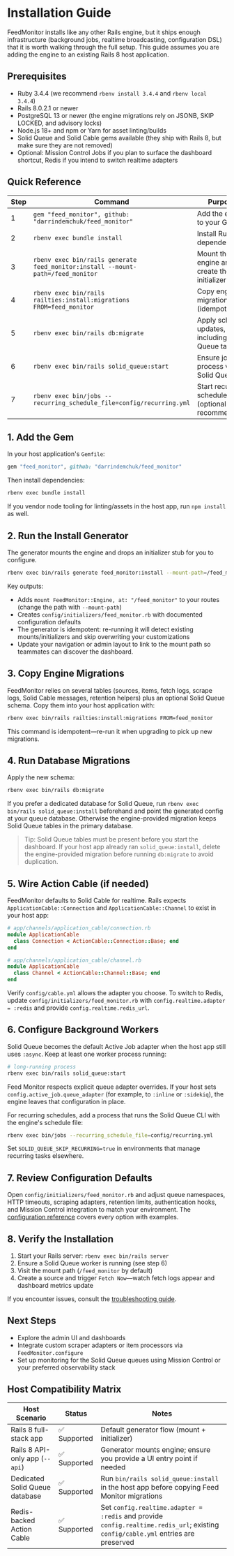 # Installation Guide

FeedMonitor installs like any other Rails engine, but it ships enough infrastructure (background jobs, realtime broadcasting, configuration DSL) that it is worth walking through the full setup. This guide assumes you are adding the engine to an existing Rails 8 host application.

## Prerequisites

- Ruby 3.4.4 (we recommend `rbenv install 3.4.4` and `rbenv local 3.4.4`)
- Rails 8.0.2.1 or newer
- PostgreSQL 13 or newer (the engine migrations rely on JSONB, SKIP LOCKED, and advisory locks)
- Node.js 18+ and npm or Yarn for asset linting/builds
- Solid Queue and Solid Cable gems available (they ship with Rails 8, but make sure they are not removed)
- Optional: Mission Control Jobs if you plan to surface the dashboard shortcut, Redis if you intend to switch realtime adapters

## Quick Reference

| Step | Command | Purpose |
| --- | --- | --- |
| 1 | `gem "feed_monitor", github: "darrindemchuk/feed_monitor"` | Add the engine to your Gemfile |
| 2 | `rbenv exec bundle install` | Install Ruby dependencies |
| 3 | `rbenv exec bin/rails generate feed_monitor:install --mount-path=/feed_monitor` | Mount the engine and create the initializer |
| 4 | `rbenv exec bin/rails railties:install:migrations FROM=feed_monitor` | Copy engine migrations (idempotent) |
| 5 | `rbenv exec bin/rails db:migrate` | Apply schema updates, including Solid Queue tables |
| 6 | `rbenv exec bin/rails solid_queue:start` | Ensure jobs process via Solid Queue |
| 7 | `rbenv exec bin/jobs --recurring_schedule_file=config/recurring.yml` | Start recurring scheduler (optional but recommended) |

## 1. Add the Gem

In your host application's `Gemfile`:

```ruby
gem "feed_monitor", github: "darrindemchuk/feed_monitor"
```

Then install dependencies:

```bash
rbenv exec bundle install
```

If you vendor node tooling for linting/assets in the host app, run `npm install` as well.

## 2. Run the Install Generator

The generator mounts the engine and drops an initializer stub for you to configure.

```bash
rbenv exec bin/rails generate feed_monitor:install --mount-path=/feed_monitor
```

Key outputs:

- Adds `mount FeedMonitor::Engine, at: "/feed_monitor"` to your routes (change the path with `--mount-path`)
- Creates `config/initializers/feed_monitor.rb` with documented configuration defaults
- The generator is idempotent: re-running it will detect existing mounts/initializers and skip overwriting your customizations
- Update your navigation or admin layout to link to the mount path so teammates can discover the dashboard.

## 3. Copy Engine Migrations

FeedMonitor relies on several tables (sources, items, fetch logs, scrape logs, Solid Cable messages, retention helpers) plus an optional Solid Queue schema. Copy them into your host application with:

```bash
rbenv exec bin/rails railties:install:migrations FROM=feed_monitor
```

This command is idempotent—re-run it when upgrading to pick up new migrations.

## 4. Run Database Migrations

Apply the new schema:

```bash
rbenv exec bin/rails db:migrate
```

If you prefer a dedicated database for Solid Queue, run `rbenv exec bin/rails solid_queue:install` beforehand and point the generated config at your queue database. Otherwise the engine-provided migration keeps Solid Queue tables in the primary database.

> Tip: Solid Queue tables must be present before you start the dashboard. If your host app already ran `solid_queue:install`, delete the engine-provided migration before running `db:migrate` to avoid duplication.

## 5. Wire Action Cable (if needed)

FeedMonitor defaults to Solid Cable for realtime. Rails expects `ApplicationCable::Connection` and `ApplicationCable::Channel` to exist in your host app:

```ruby
# app/channels/application_cable/connection.rb
module ApplicationCable
  class Connection < ActionCable::Connection::Base; end
end

# app/channels/application_cable/channel.rb
module ApplicationCable
  class Channel < ActionCable::Channel::Base; end
end
```

Verify `config/cable.yml` allows the adapter you choose. To switch to Redis, update `config/initializers/feed_monitor.rb` with `config.realtime.adapter = :redis` and provide `config.realtime.redis_url`.

## 6. Configure Background Workers

Solid Queue becomes the default Active Job adapter when the host app still uses `:async`. Keep at least one worker process running:

```bash
# long-running process
rbenv exec bin/rails solid_queue:start
```

Feed Monitor respects explicit queue adapter overrides. If your host sets `config.active_job.queue_adapter` (for example, to `:inline` or `:sidekiq`), the engine leaves that configuration in place.

For recurring schedules, add a process that runs the Solid Queue CLI with the engine's schedule file:

```bash
rbenv exec bin/jobs --recurring_schedule_file=config/recurring.yml
```

Set `SOLID_QUEUE_SKIP_RECURRING=true` in environments that manage recurring tasks elsewhere.

## 7. Review Configuration Defaults

Open `config/initializers/feed_monitor.rb` and adjust queue namespaces, HTTP timeouts, scraping adapters, retention limits, authentication hooks, and Mission Control integration to match your environment. The [configuration reference](configuration.md) covers every option with examples.

## 8. Verify the Installation

1. Start your Rails server: `rbenv exec bin/rails server`
2. Ensure a Solid Queue worker is running (see step 6)
3. Visit the mount path (`/feed_monitor` by default)
4. Create a source and trigger `Fetch Now`—watch fetch logs appear and dashboard metrics update

If you encounter issues, consult the [troubleshooting guide](troubleshooting.md).

## Next Steps

- Explore the admin UI and dashboards
- Integrate custom scraper adapters or item processors via `FeedMonitor.configure`
- Set up monitoring for the Solid Queue queues using Mission Control or your preferred observability stack

## Host Compatibility Matrix

| Host Scenario | Status | Notes |
| --- | --- | --- |
| Rails 8 full-stack app | ✅ Supported | Default generator flow (mount + initializer) |
| Rails 8 API-only app (`--api`) | ✅ Supported | Generator mounts engine; ensure you provide a UI entry point if needed |
| Dedicated Solid Queue database | ✅ Supported | Run `bin/rails solid_queue:install` in the host app before copying Feed Monitor migrations |
| Redis-backed Action Cable | ✅ Supported | Set `config.realtime.adapter = :redis` and provide `config.realtime.redis_url`; existing `config/cable.yml` entries are preserved |
